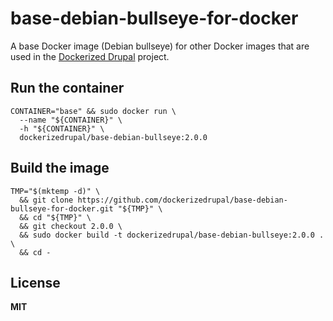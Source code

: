 # base-debian-bullseye-for-docker

A base Docker image (Debian bullseye) for other Docker images that are used in the [Dockerized Drupal](https://dockerizedrupal.com/) project.

## Run the container

    CONTAINER="base" && sudo docker run \
      --name "${CONTAINER}" \
      -h "${CONTAINER}" \
      dockerizedrupal/base-debian-bullseye:2.0.0

## Build the image

    TMP="$(mktemp -d)" \
      && git clone https://github.com/dockerizedrupal/base-debian-bullseye-for-docker.git "${TMP}" \
      && cd "${TMP}" \
      && git checkout 2.0.0 \
      && sudo docker build -t dockerizedrupal/base-debian-bullseye:2.0.0 . \
      && cd -

## License

**MIT**
